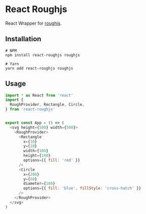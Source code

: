 # React Roughjs

React Wrapper for [roughjs](https://github.com/pshihn/rough).

## Installation
```
# NPM
npm install react-roughjs roughjs

# Yarn
yarn add react-roughjs roughjs
```


## Usage

```js
import * as React from 'react'
import {
  RoughProvider, Rectangle, Circle,
} from 'react-roughjs'


export const App = () => (
  <svg height={500} width={500}>
    <RoughProvider>
      <Rectangle
        x={10}
        y={10}
        width={100}
        height={100}
        options={{ fill: 'red' }}
      />
      <Circle
        x={200}
        y={60}
        diameter={100}
        options={{ fill: 'blue', fillStyle: 'cross-hatch' }}
      />
    </RoughProvider>
  </svg>
)
```